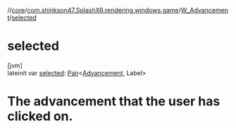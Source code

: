 //[core](../../../index.md)/[com.shinkson47.SplashX6.rendering.windows.game](../index.md)/[W_Advancement](index.md)/[selected](selected.md)

# selected

[jvm]\
lateinit var [selected](selected.md): [Pair](https://kotlinlang.org/api/latest/jvm/stdlib/kotlin/-pair/index.html)&lt;[Advancement](../../com.shinkson47.SplashX6.game/-advancement/index.md), Label&gt;

# The advancement that the user has clicked on.
